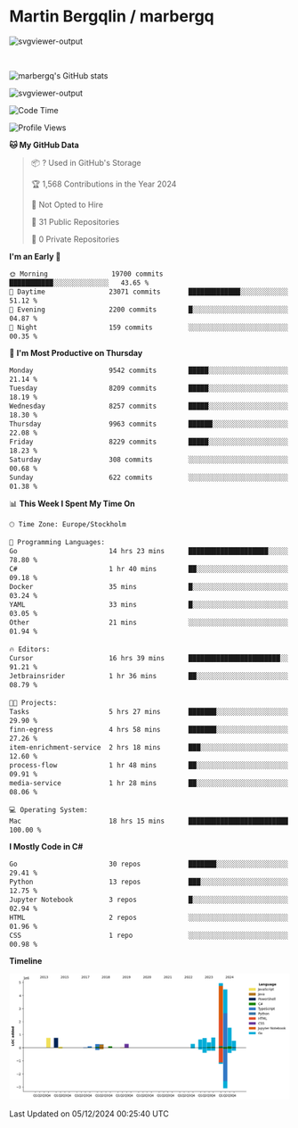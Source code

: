 # Martin Bergqlin / marbergq

![svgviewer-output](https://user-images.githubusercontent.com/2405410/206014777-22d41ecb-c24f-421d-b7d9-bba2cb5bb0de.svg)

<br>

<!--- [![Martin's Week](https://github-readme-stats.vercel.app/api/wakatime?username=marbergq&theme=dark)](https://github.com/anuraghazra/github-readme-stats) -->

![marbergq's GitHub stats](https://github-readme-stats.vercel.app/api?username=marbergq&count_private=true&show_icons=true)

![svgviewer-output](https://wakatime.com/badge/user/3f0a2069-6683-4e19-9a4a-7d21ea815067.svg)

<!--START_SECTION:waka-->
![Code Time](http://img.shields.io/badge/Code%20Time-4%2C637%20hrs%2033%20mins-blue)

![Profile Views](http://img.shields.io/badge/Profile%20Views-0-blue)

**🐱 My GitHub Data** 

> 📦 ? Used in GitHub's Storage 
 > 
> 🏆 1,568 Contributions in the Year 2024
 > 
> 🚫 Not Opted to Hire
 > 
> 📜 31 Public Repositories 
 > 
> 🔑 0 Private Repositories 
 > 
**I'm an Early 🐤** 

```text
🌞 Morning                19700 commits       ███████████░░░░░░░░░░░░░░   43.65 % 
🌆 Daytime                23071 commits       █████████████░░░░░░░░░░░░   51.12 % 
🌃 Evening                2200 commits        █░░░░░░░░░░░░░░░░░░░░░░░░   04.87 % 
🌙 Night                  159 commits         ░░░░░░░░░░░░░░░░░░░░░░░░░   00.35 % 
```
📅 **I'm Most Productive on Thursday** 

```text
Monday                   9542 commits        █████░░░░░░░░░░░░░░░░░░░░   21.14 % 
Tuesday                  8209 commits        █████░░░░░░░░░░░░░░░░░░░░   18.19 % 
Wednesday                8257 commits        █████░░░░░░░░░░░░░░░░░░░░   18.30 % 
Thursday                 9963 commits        ██████░░░░░░░░░░░░░░░░░░░   22.08 % 
Friday                   8229 commits        █████░░░░░░░░░░░░░░░░░░░░   18.23 % 
Saturday                 308 commits         ░░░░░░░░░░░░░░░░░░░░░░░░░   00.68 % 
Sunday                   622 commits         ░░░░░░░░░░░░░░░░░░░░░░░░░   01.38 % 
```


📊 **This Week I Spent My Time On** 

```text
🕑︎ Time Zone: Europe/Stockholm

💬 Programming Languages: 
Go                       14 hrs 23 mins      ████████████████████░░░░░   78.80 % 
C#                       1 hr 40 mins        ██░░░░░░░░░░░░░░░░░░░░░░░   09.18 % 
Docker                   35 mins             █░░░░░░░░░░░░░░░░░░░░░░░░   03.24 % 
YAML                     33 mins             █░░░░░░░░░░░░░░░░░░░░░░░░   03.05 % 
Other                    21 mins             ░░░░░░░░░░░░░░░░░░░░░░░░░   01.94 % 

🔥 Editors: 
Cursor                   16 hrs 39 mins      ███████████████████████░░   91.21 % 
Jetbrainsrider           1 hr 36 mins        ██░░░░░░░░░░░░░░░░░░░░░░░   08.79 % 

🐱‍💻 Projects: 
Tasks                    5 hrs 27 mins       ███████░░░░░░░░░░░░░░░░░░   29.90 % 
finn-egress              4 hrs 58 mins       ███████░░░░░░░░░░░░░░░░░░   27.26 % 
item-enrichment-service  2 hrs 18 mins       ███░░░░░░░░░░░░░░░░░░░░░░   12.60 % 
process-flow             1 hr 48 mins        ██░░░░░░░░░░░░░░░░░░░░░░░   09.91 % 
media-service            1 hr 28 mins        ██░░░░░░░░░░░░░░░░░░░░░░░   08.06 % 

💻 Operating System: 
Mac                      18 hrs 15 mins      █████████████████████████   100.00 % 
```

**I Mostly Code in C#** 

```text
Go                       30 repos            ███████░░░░░░░░░░░░░░░░░░   29.41 % 
Python                   13 repos            ███░░░░░░░░░░░░░░░░░░░░░░   12.75 % 
Jupyter Notebook         3 repos             █░░░░░░░░░░░░░░░░░░░░░░░░   02.94 % 
HTML                     2 repos             ░░░░░░░░░░░░░░░░░░░░░░░░░   01.96 % 
CSS                      1 repo              ░░░░░░░░░░░░░░░░░░░░░░░░░   00.98 % 
```



**Timeline**

![Lines of Code chart](https://raw.githubusercontent.com/marbergq/marbergq/main/assets/bar_graph.png)


 Last Updated on 05/12/2024 00:25:40 UTC
<!--END_SECTION:waka-->
